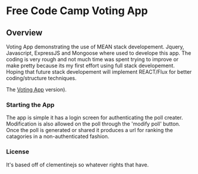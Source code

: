 # Free Code Camp Voting App

## Overview

Voting App demonstrating the use of MEAN stack developement. Jquery, Javascript, ExpressJS and Mongoose where used to develope this app.  The coding is very rough and not much time was spent trying to improve or make pretty because its my first effort using full stack developement.  Hoping that future stack developement will implement REACT/Flux for better coding/structure techniques.

The [Voting App](https://fcc-votingapp-hexorsist.c9.io/login) version).

### Starting the App

The app is simple it has a login screen for authenticating the poll creater.  Modification is also allowed on the poll through the 'modify poll' button.  Once the poll is generated or shared it produces a url for ranking the catagories in a non-authenticated fashion.

### License

It's based off of clementinejs so whatever rights that have.